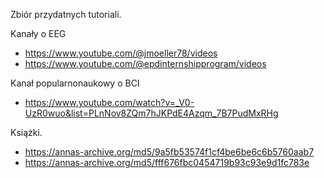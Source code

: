 Zbiór przydatnych tutoriali.

Kanały o EEG

- https://www.youtube.com/@jmoeller78/videos
- https://www.youtube.com/@epdinternshipprogram/videos

Kanał popularnonaukowy o BCI

- https://www.youtube.com/watch?v=_V0-UzR0wuo&list=PLnNov8ZQm7hJKPdE4Azqm_7B7PudMxRHg

Książki.

- https://annas-archive.org/md5/9a5fb53574f1cf4be6be6c6b5760aab7
- https://annas-archive.org/md5/fff676fbc0454719b93c93e9d1fc783e
